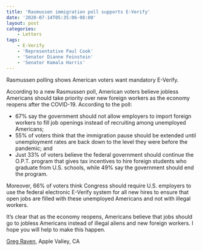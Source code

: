 ```yaml
---
title: 'Rasmussen immigration poll supports E-Verify'
date: '2020-07-14T05:35:06-08:00'
layout: post
categories:
    - Letters
tags:
    - E-Verify
    - 'Representative Paul Cook'
    - 'Senator Dianne Feinstein'
    - 'Senator Kamala Harris'
---
```


Rasmussen polling shows American voters want mandatory E-Verify.

According to a new Rasmussen poll, American voters believe jobless Americans should take priority over new foreign workers as the economy reopens after the COVID-19. According to the poll:

- 67% say the government should not allow employers to import foreign workers to fill job openings instead of recruiting among unemployed Americans;
- 55% of voters think that the immigration pause should be extended until unemployment rates are back down to the level they were before the pandemic; and
- Just 33% of voters believe the federal government should continue the O.P.T. program that gives tax incentives to hire foreign students who graduate from U.S. schools, while 49% say the government should end the program.

Moreover, 66% of voters think Congress should require U.S. employers to use the federal electronic E-Verify system for all new hires to ensure that open jobs are filled with these unemployed Americans and not with illegal workers.

It’s clear that as the economy reopens, Americans believe that jobs should go to jobless Americans instead of illegal aliens and new foreign workers. I hope you will help to make this happen.

[Greg Raven](https://www.gregraven.org/), Apple Valley, CA